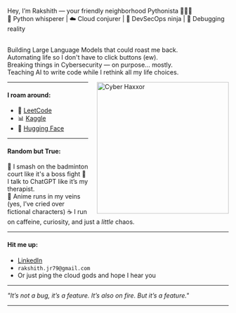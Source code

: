 <p>Hey, I’m Rakshith — your friendly neighborhood Pythonista 👨‍💻🐍<br>
🐍 Python whisperer | ☁️ Cloud conjurer | 🔐 DevSecOps ninja | 👾 Debugging reality<br><br>

Building Large Language Models that could roast me back.<br>
Automating life so I don't have to click buttons (ew).<br>
Breaking things in Cybersecurity — on purpose... mostly.<br>
Teaching AI to write code while I rethink all my life choices.
</p>

<img src="https://raw.githubusercontent.com/Rakshith1997-netizen/Rakshith1997-netizen/main/very_cool.png" alt="Cyber Haxxor" width="300" height="300" style="float:right; margin-left:20px;"/>


---

#### I roam around:
- 🧠 [LeetCode](https://leetcode.com/u/saitama_97/)
- 📊 [Kaggle](https://www.kaggle.com/saitama97)
- 🤗 [Hugging Face](https://huggingface.co/Saitamajr97)

---

#### Random but True:
🏸 I smash on the badminton court like it's a boss fight 
💬 I talk to ChatGPT like it’s my therapist.    
🎌 Anime runs in my veins (yes, I’ve cried over fictional characters) 
☕ I run on caffeine, curiosity, and just a *little* chaos.

---

#### Hit me up:
- [LinkedIn](https://www.linkedin.com/in/rakshith-j-r-98a41368/)
- `rakshith.jr79@gmail.com`
- Or just ping the cloud gods and hope I hear you

---

_"It’s not a bug, it’s a feature. It’s also on fire. But it’s a feature."_  

---
